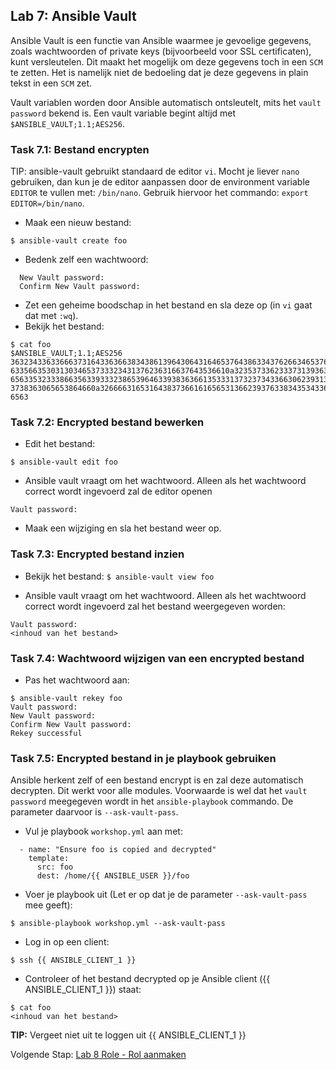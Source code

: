 ## Lab 7: Ansible Vault

Ansible Vault is een functie van Ansible waarmee je gevoelige gegevens, zoals wachtwoorden of private keys (bijvoorbeeld voor SSL certificaten), kunt versleutelen. Dit maakt het mogelijk om deze gegevens toch in een ``SCM`` te zetten. Het is namelijk niet de bedoeling dat je deze gegevens in plain tekst in een ``SCM`` zet.

Vault variablen worden door Ansible automatisch ontsleutelt, mits het ``vault password`` bekend is. Een vault variable begint altijd met ``$ANSIBLE_VAULT;1.1;AES256``.


### Task 7.1: Bestand encrypten

TIP: ansible-vault gebruikt standaard de editor ``vi``. Mocht je liever ``nano`` gebruiken, dan kun je de editor aanpassen door de environment variable ``EDITOR`` te vullen met: ``/bin/nano``. Gebruik hiervoor het commando: ``export EDITOR=/bin/nano``.

* Maak een nieuw bestand:

``$ ansible-vault create foo``


* Bedenk zelf een wachtwoord:

```
  New Vault password:
  Confirm New Vault password:
```

* Zet een geheime boodschap in het bestand en sla deze op (in ``vi`` gaat dat met ``:wq``).
* Bekijk het bestand:

```
$ cat foo
$ANSIBLE_VAULT;1.1;AES256
36323433633666373164336366383438613964306431646537643863343762663465376265326337
6335663530313034653733323431376236316637643536610a323537336233373139363538383438
65633532333866356339333238653964633938363661353331373237343366306239313632623935
3738363065653864660a326666316531643837366161656531366239376338343534336230613832
6563
```


### Task 7.2: Encrypted bestand bewerken

* Edit het bestand:

``$ ansible-vault edit foo``

* Ansible vault vraagt om het wachtwoord. Alleen als het wachtwoord correct wordt ingevoerd zal de editor openen

``Vault password:``


* Maak een wijziging en sla het bestand weer op.

### Task 7.3: Encrypted bestand inzien

* Bekijk het bestand:
``$ ansible-vault view foo``

* Ansible vault vraagt om het wachtwoord. Alleen als het wachtwoord correct wordt ingevoerd zal het bestand weergegeven worden:

```
Vault password:
<inhoud van het bestand>
```

### Task 7.4: Wachtwoord wijzigen van een encrypted bestand

* Pas het wachtwoord aan:

```
$ ansible-vault rekey foo
Vault password:
New Vault password:
Confirm New Vault password:
Rekey successful
```

### Task 7.5: Encrypted bestand in je playbook gebruiken

Ansible herkent zelf of een bestand encrypt is en zal deze automatisch decrypten. Dit werkt voor alle modules. Voorwaarde is wel dat het ``vault password`` meegegeven wordt in het ``ansible-playbook`` commando. De parameter daarvoor is ``--ask-vault-pass``.

* Vul je playbook ``workshop.yml`` aan met:

```
  - name: "Ensure foo is copied and decrypted"
    template:
      src: foo
      dest: /home/{{ ANSIBLE_USER }}/foo 
```

* Voer je playbook uit (Let er op dat je de parameter ``--ask-vault-pass`` mee geeft):

```
$ ansible-playbook workshop.yml --ask-vault-pass
```

* Log in op een client:

``$ ssh {{ ANSIBLE_CLIENT_1 }}``

* Controleer of het bestand decrypted op je Ansible client ({{ ANSIBLE_CLIENT_1 }}) staat:

```
$ cat foo
<inhoud van het bestand>
```  
**TIP:** Vergeet niet uit te loggen uit {{ ANSIBLE_CLIENT_1 }}
  
Volgende Stap: [Lab 8 Role - Rol aanmaken](08_NL_role_create.md)
